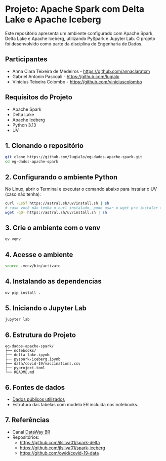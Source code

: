 # Projeto: Apache Spark com Delta Lake e Apache Iceberg

Este repositório apresenta um ambiente configurado com Apache Spark, Delta Lake e Apache Iceberg, utilizando PySpark e Jupyter Lab. O projeto foi desenvolvido como parte da disciplina de Engenharia de Dados.

## Participantes

- Anna Clara Teixeira de Medeiros - <https://github.com/annaclaratxm>
- Gabriel Antonin Pascoali - <https://github.com/lugialo>
- Vinicius Teixeira Colombo - <https://github.com/viniciuscolombo>

## Requisitos do Projeto

- Apache Spark
- Delta Lake
- Apache Iceberg
- Python 3.13
- UV

## 1. Clonando o repositório

```bash
git clone https://github.com/lugialo/eg-dados-apache-spark.git
cd eg-dados-apache-spark
```

## 2. Configurando o ambiente Python

No Linux, abrir o Terminal e executar o comando abaixo para instalar o UV (caso não tenha):

```bash
curl -LsSf https://astral.sh/uv/install.sh | sh
# caso você não tenha o curl instalado, pode usar o wget pra instalar também:
wget -qO- https://astral.sh/uv/install.sh | sh
```

## 3. Crie o ambiente com o venv

```bash
uv venv
```

## 4. Acesse o ambiente

```bash
source .venv/bin/activate
```

## 4. Instalando as dependencias

```bash
uv pip install .
```

## 5. Iniciando o Jupyter Lab

```bash
jupyter lab
```

## 6. Estrutura do Projeto

```
eg-dados-apache-spark/
├── notebooks/
├── delta-lake.ipynb
├── pyspark-iceberg.ipynb
├── data/covid-19/vaccinations.csv
├── pyproject.toml
└── README.md
```

## 6. Fontes de dados

- [Dados públicos utilizados](https://raw.githubusercontent.com/owid/covid-19-data/refs/heads/master/public/data/vaccinations/vaccinations.csv)
- Estrutura das tabelas com modelo ER incluída nos notebooks.

## 7. Referências

- Canal [DataWay BR](https://www.youtube.com/@DataWayBR)
- Repositórios:
  - <https://github.com/jlsilva01/spark-delta>
  - <https://github.com/jlsilva01/spark-iceberg>
  - <https://github.com/owid/covid-19-data>
